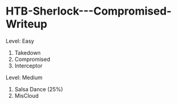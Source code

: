 # HTB-Sherlock---Compromised-Writeup
Level: Easy
1. Takedown
2. Compromised
3. Interceptor

Level: Medium
1. Salsa Dance (25%)
2. MisCloud
